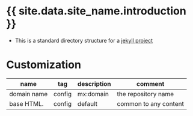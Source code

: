 [//]: #(Reference)
[prj_deployed_ep]: https://abelgacem.github.io/project/
[url_jekyll]:      https://jekyllrb.com
[url_githubpages]: https://pages.github.com


# {{ site.data.site_name.introduction }}
- This is a standard directory structure for a [jekyll project][url_jekyll]


# Customization

|name|tag|description|comment|
|-|-|-|-|
|domain name|config|mx:domain|the repository name|
|base HTML.|config|default|common to any content|

